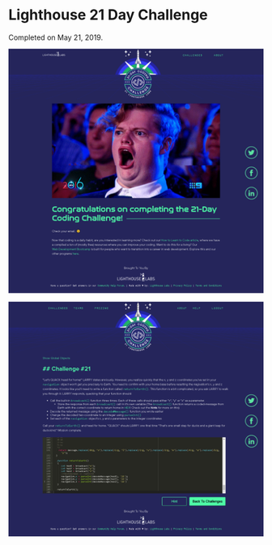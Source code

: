 # Lighthouse 21 Day Challenge

Completed on May 21, 2019.

![Screenshot](https://github.com/ArundeepChohan/Summary/blob/master/LighthouseLab21DayChallengeCompleted.png)

![Screenshot](https://github.com/ArundeepChohan/Summary/blob/master/LighthouseLab21DayChallenge.png)
